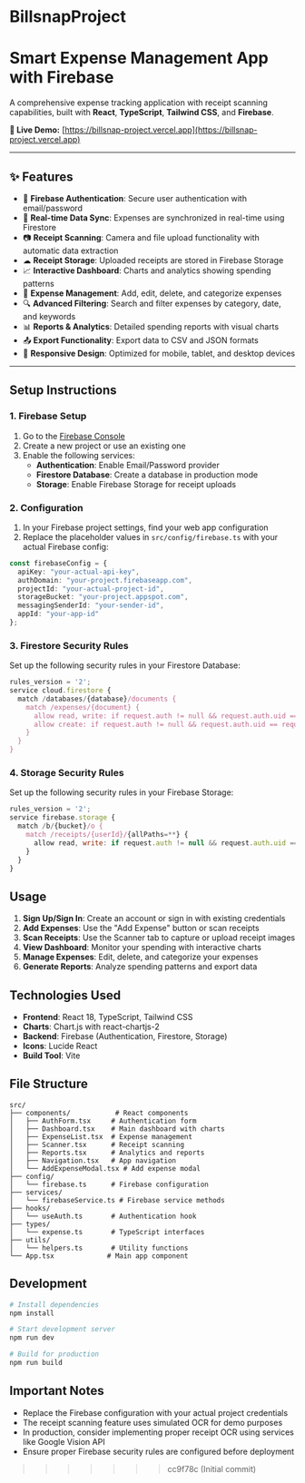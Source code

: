 
# BillsnapProject

# Smart Expense Management App with Firebase


A comprehensive expense tracking application with receipt scanning capabilities, built with **React**, **TypeScript**, **Tailwind CSS**, and **Firebase**.

**🚀 Live Demo:** [https://billsnap-project.vercel.app](https://billsnap-project.vercel.app)

---

## ✨ Features

- 🔐 **Firebase Authentication**: Secure user authentication with email/password
- 🔄 **Real-time Data Sync**: Expenses are synchronized in real-time using Firestore
- 📷 **Receipt Scanning**: Camera and file upload functionality with automatic data extraction
- ☁ **Receipt Storage**: Uploaded receipts are stored in Firebase Storage
- 📈 **Interactive Dashboard**: Charts and analytics showing spending patterns
- 📝 **Expense Management**: Add, edit, delete, and categorize expenses
- 🔍 **Advanced Filtering**: Search and filter expenses by category, date, and keywords
- 📊 **Reports & Analytics**: Detailed spending reports with visual charts
- 📤 **Export Functionality**: Export data to CSV and JSON formats
- 📱 **Responsive Design**: Optimized for mobile, tablet, and desktop devices

---

## Setup Instructions

### 1. Firebase Setup

1. Go to the [Firebase Console](https://console.firebase.google.com/)
2. Create a new project or use an existing one
3. Enable the following services:
   - **Authentication**: Enable Email/Password provider
   - **Firestore Database**: Create a database in production mode
   - **Storage**: Enable Firebase Storage for receipt uploads

### 2. Configuration

1. In your Firebase project settings, find your web app configuration
2. Replace the placeholder values in `src/config/firebase.ts` with your actual Firebase config:

```typescript
const firebaseConfig = {
  apiKey: "your-actual-api-key",
  authDomain: "your-project.firebaseapp.com",
  projectId: "your-actual-project-id",
  storageBucket: "your-project.appspot.com",
  messagingSenderId: "your-sender-id",
  appId: "your-app-id"
};
```

### 3. Firestore Security Rules

Set up the following security rules in your Firestore Database:

```javascript
rules_version = '2';
service cloud.firestore {
  match /databases/{database}/documents {
    match /expenses/{document} {
      allow read, write: if request.auth != null && request.auth.uid == resource.data.userId;
      allow create: if request.auth != null && request.auth.uid == request.resource.data.userId;
    }
  }
}
```

### 4. Storage Security Rules

Set up the following security rules in your Firebase Storage:

```javascript
rules_version = '2';
service firebase.storage {
  match /b/{bucket}/o {
    match /receipts/{userId}/{allPaths=**} {
      allow read, write: if request.auth != null && request.auth.uid == userId;
    }
  }
}
```

## Usage

1. **Sign Up/Sign In**: Create an account or sign in with existing credentials
2. **Add Expenses**: Use the "Add Expense" button or scan receipts
3. **Scan Receipts**: Use the Scanner tab to capture or upload receipt images
4. **View Dashboard**: Monitor your spending with interactive charts
5. **Manage Expenses**: Edit, delete, and categorize your expenses
6. **Generate Reports**: Analyze spending patterns and export data

## Technologies Used

- **Frontend**: React 18, TypeScript, Tailwind CSS
- **Charts**: Chart.js with react-chartjs-2
- **Backend**: Firebase (Authentication, Firestore, Storage)
- **Icons**: Lucide React
- **Build Tool**: Vite

## File Structure

```
src/
├── components/           # React components
│   ├── AuthForm.tsx     # Authentication form
│   ├── Dashboard.tsx    # Main dashboard with charts
│   ├── ExpenseList.tsx  # Expense management
│   ├── Scanner.tsx      # Receipt scanning
│   ├── Reports.tsx      # Analytics and reports
│   ├── Navigation.tsx   # App navigation
│   └── AddExpenseModal.tsx # Add expense modal
├── config/
│   └── firebase.ts      # Firebase configuration
├── services/
│   └── firebaseService.ts # Firebase service methods
├── hooks/
│   └── useAuth.ts       # Authentication hook
├── types/
│   └── expense.ts       # TypeScript interfaces
├── utils/
│   └── helpers.ts       # Utility functions
└── App.tsx             # Main app component
```

## Development

```bash
# Install dependencies
npm install

# Start development server
npm run dev

# Build for production
npm run build
```

## Important Notes

- Replace the Firebase configuration with your actual project credentials
- The receipt scanning feature uses simulated OCR for demo purposes
- In production, consider implementing proper receipt OCR using services like Google Vision API
- Ensure proper Firebase security rules are configured before deployment
>>>>>>> cc9f78c (Initial commit)
